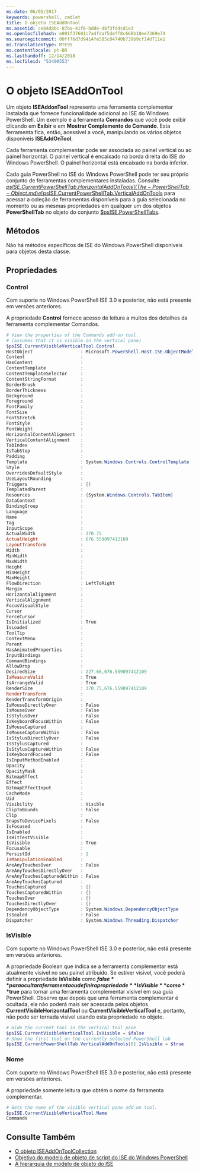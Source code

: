 ```yaml
---
ms.date: 06/05/2017
keywords: powershell, cmdlet
title: O objeto ISEAddOnTool
ms.assetid: ce84d8bc-07ba-41f6-bdde-d6f3fddcd1e3
ms.openlocfilehash: e091f37601c7a4fdaf5deff8c668b18ee7369e74
ms.sourcegitcommit: 00ff76d7d9414fe585c04740b739b9cf14d711e1
ms.translationtype: MTE95
ms.contentlocale: pt-BR
ms.lasthandoff: 12/14/2018
ms.locfileid: "53400553"
---
```

# <a name="the-iseaddontool-object"></a>O objeto ISEAddOnTool

Um objeto **ISEAddonTool** representa uma ferramenta complementar instalada que fornece funcionalidade adicional ao ISE do Windows PowerShell. Um exemplo é a ferramenta **Comandos** que você pode exibir clicando em **Exibir** e em **Mostrar Complemento de Comando**. Esta ferramenta fica, então, acessível a você, manipulando os vários objetos disponíveis **ISEAddOnTool**.

Cada ferramenta complementar pode ser associada ao painel vertical ou ao painel horizontal. O painel vertical é encaixado na borda direita do ISE do Windows PowerShell. O painel horizontal está encaixado na borda inferior.

Cada guia PowerShell no ISE do Windows PowerShell pode ter seu próprio conjunto de ferramentas complementares instaladas. Consulte [$psISE.CurrentPowerShellTab.HorizontalAddOnTools](The-PowerShellTab-Object.md) e [$psISE.CurrentPowerShellTab.VerticalAddOnTools](The-PowerShellTab-Object.md) para acessar a coleção de ferramentas disponíveis para a guia selecionada no momento ou as mesmas propriedades em qualquer um dos objetos **PowerShellTab** no objeto do conjunto [$psISE.PowerShellTabs](The-PowerShellTabCollection-Object.md).

## <a name="methods"></a>Métodos

Não há métodos específicos de ISE do Windows PowerShell disponíveis para objetos desta classe.

## <a name="properties"></a>Propriedades

### <a name="control"></a>Control

Com suporte no Windows PowerShell ISE 3.0 e posterior, não está presente em versões anteriores.

A propriedade **Control** fornece acesso de leitura a muitos dos detalhes da ferramenta complementar Comandos.

```powershell
# View the properties of the Commands add-on tool.
# (assumes that it is visible in the vertical pane)
$psISE.CurrentVisibleVerticalTool.Control
HostObject                  : Microsoft.PowerShell.Host.ISE.ObjectModelRoot
Content                     :
HasContent                  :
ContentTemplate             :
ContentTemplateSelector     :
ContentStringFormat         :
BorderBrush                 :
BorderThickness             :
Background                  :
Foreground                  :
FontFamily                  :
FontSize                    :
FontStretch                 :
FontStyle                   :
FontWeight                  :
HorizontalContentAlignment  :
VerticalContentAlignment    :
TabIndex                    :
IsTabStop                   :
Padding                     :
Template                    : System.Windows.Controls.ControlTemplate
Style                       :
OverridesDefaultStyle       :
UseLayoutRounding           :
Triggers                    : {}
TemplatedParent             :
Resources                   : {System.Windows.Controls.TabItem}
DataContext                 :
BindingGroup                :
Language                    :
Name                        :
Tag                         :
InputScope                  :
ActualWidth                 : 370.75
ActualHeight                : 676.559097412109
LayoutTransform             :
Width                       :
MinWidth                    :
MaxWidth                    :
Height                      :
MinHeight                   :
MaxHeight                   :
FlowDirection               : LeftToRight
Margin                      :
HorizontalAlignment         :
VerticalAlignment           :
FocusVisualStyle            :
Cursor                      :
ForceCursor                 :
IsInitialized               : True
IsLoaded                    :
ToolTip                     :
ContextMenu                 :
Parent                      :
HasAnimatedProperties       :
InputBindings               :
CommandBindings             :
AllowDrop                   :
DesiredSize                 : 227.66,676.559097412109
IsMeasureValid              : True
IsArrangeValid              : True
RenderSize                  : 370.75,676.559097412109
RenderTransform             :
RenderTransformOrigin       :
IsMouseDirectlyOver         : False
IsMouseOver                 : False
IsStylusOver                : False
IsKeyboardFocusWithin       : False
IsMouseCaptured             :
IsMouseCaptureWithin        : False
IsStylusDirectlyOver        : False
IsStylusCaptured            :
IsStylusCaptureWithin       : False
IsKeyboardFocused           : False
IsInputMethodEnabled        :
Opacity                     :
OpacityMask                 :
BitmapEffect                :
Effect                      :
BitmapEffectInput           :
CacheMode                   :
Uid                         :
Visibility                  : Visible
ClipToBounds                : False
Clip                        :
SnapsToDevicePixels         : False
IsFocused                   :
IsEnabled                   :
IsHitTestVisible            :
IsVisible                   : True
Focusable                   :
PersistId                   : 1
IsManipulationEnabled       :
AreAnyTouchesOver           : False
AreAnyTouchesDirectlyOver   :
AreAnyTouchesCapturedWithin : False
AreAnyTouchesCaptured       :
TouchesCaptured             : {}
TouchesCapturedWithin       : {}
TouchesOver                 : {}
TouchesDirectlyOver         : {}
DependencyObjectType        : System.Windows.DependencyObjectType
IsSealed                    : False
Dispatcher                  : System.Windows.Threading.Dispatcher
```

### <a name="isvisible"></a>IsVisible

Com suporte no Windows PowerShell ISE 3.0 e posterior, não está presente em versões anteriores.

A propriedade Boolean que indica se a ferramenta complementar está atualmente visível no seu painel atribuído. Se estiver visível, você poderá definir a propriedade **IsVisible** como **$false** para ocultar a ferramenta ou definir a propriedade **IsVisible** como **$true** para tornar uma ferramenta complementar visível em sua guia PowerShell. Observe que depois que uma ferramenta complementar é ocultada, ela não poderá mais ser acessada pelos objetos **CurrentVisibleHorizontalTool** ou **CurrentVisibleVerticalTool** e, portanto, não pode ser tornada visível usando esta propriedade no objeto.

```powershell
# Hide the current tool in the vertical tool pane
$psISE.CurrentVisibleVerticalTool.IsVisible = $false
# Show the first tool on the currently selected PowerShell tab
$psISE.CurrentPowerShellTab.VerticalAddOnTools[0].IsVisible = $true
```

### <a name="name"></a>Nome

Com suporte no Windows PowerShell ISE 3.0 e posterior, não está presente em versões anteriores.

A propriedade somente leitura que obtém o nome da ferramenta complementar.

```powershell
# Gets the name of the visible vertical pane add-on tool.
$psISE.CurrentVisibleVerticalTool.Name
Commands
```

## <a name="see-also"></a>Consulte Também

- [O objeto ISEAddOnToolCollection](The-ISEAddOnToolCollection-Object.md)
- [Objetivo do modelo de objeto de script do ISE do Windows PowerShell](Purpose-of-the-Windows-PowerShell-ISE-Scripting-Object-Model.md)
- [A hierarquia de modelo de objeto do ISE](The-ISE-Object-Model-Hierarchy.md)